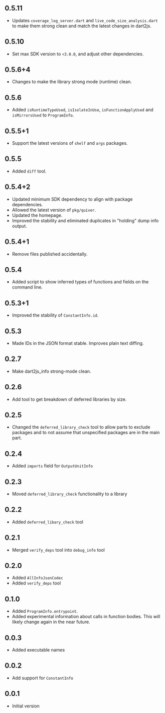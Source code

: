 ## 0.5.11
* Updates `coverage_log_server.dart` and `live_code_size_analysis.dart` to make
  them strong clean and match the latest changes in dart2js.

## 0.5.10

* Set max SDK version to `<3.0.0`, and adjust other dependencies.

## 0.5.6+4

- Changes to make the library strong mode (runtime) clean.

## 0.5.6

- Added `isRuntimeTypeUsed`, `isIsolateInUse`, `isFunctionApplyUsed` and `isMirrorsUsed` to
  `ProgramInfo`.

## 0.5.5+1

- Support the latest versions of `shelf` and `args` packages.

## 0.5.5

- Added `diff` tool.

## 0.5.4+2

- Updated minimum SDK dependency to align with package dependencies.
- Allowed the latest version of `pkg/quiver`.
- Updated the homepage.
- Improved the stability and eliminated duplicates in "holding" dump info
  output.

## 0.5.4+1

- Remove files published accidentally.

## 0.5.4

- Added script to show inferred types of functions and fields on the command
  line.

## 0.5.3+1

- Improved the stability of `ConstantInfo.id`.

## 0.5.3

- Made IDs in the JSON format stable. Improves plain text diffing.

## 0.2.7
- Make dart2js_info strong-mode clean.

## 0.2.6
- Add tool to get breakdown of deferred libraries by size.

## 0.2.5
- Changed the `deferred_library_check` tool to allow parts to exclude packages
  and to not assume that unspecified packages are in the main part.

## 0.2.4
- Added `imports` field for `OutputUnitInfo`

## 0.2.3
- Moved `deferred_library_check` functionality to a library

## 0.2.2
- Added `deferred_libary_check` tool

## 0.2.1
- Merged `verify_deps` tool into `debug_info` tool

## 0.2.0
- Added `AllInfoJsonCodec`
- Added `verify_deps` tool

## 0.1.0
- Added `ProgramInfo.entrypoint`.
- Added experimental information about calls in function bodies. This will
  likely change again in the near future.

## 0.0.3
- Added executable names

## 0.0.2
- Add support for `ConstantInfo`

## 0.0.1
- Initial version

